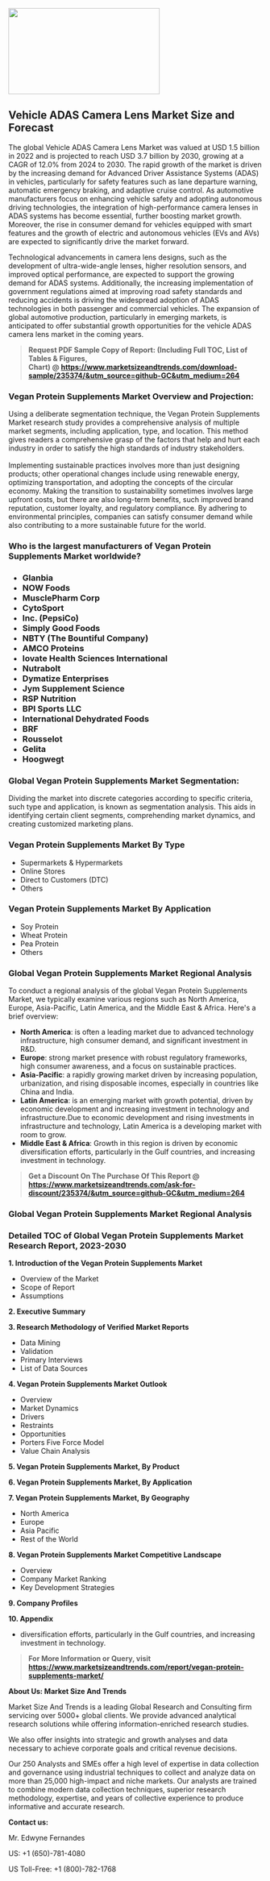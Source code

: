 <p><img class="alignnone size-medium wp-image-20088" src="https://ffe5etoiles.com/wp-content/uploads/2024/12/MST1-300x171.png" alt="" width="300" height="171" /></p><h2>Vehicle ADAS Camera Lens Market Size and Forecast</h2><p>The global Vehicle ADAS Camera Lens Market was valued at USD 1.5 billion in 2022 and is projected to reach USD 3.7 billion by 2030, growing at a CAGR of 12.0% from 2024 to 2030. The rapid growth of the market is driven by the increasing demand for Advanced Driver Assistance Systems (ADAS) in vehicles, particularly for safety features such as lane departure warning, automatic emergency braking, and adaptive cruise control. As automotive manufacturers focus on enhancing vehicle safety and adopting autonomous driving technologies, the integration of high-performance camera lenses in ADAS systems has become essential, further boosting market growth. Moreover, the rise in consumer demand for vehicles equipped with smart features and the growth of electric and autonomous vehicles (EVs and AVs) are expected to significantly drive the market forward.</p><p>Technological advancements in camera lens designs, such as the development of ultra-wide-angle lenses, higher resolution sensors, and improved optical performance, are expected to support the growing demand for ADAS systems. Additionally, the increasing implementation of government regulations aimed at improving road safety standards and reducing accidents is driving the widespread adoption of ADAS technologies in both passenger and commercial vehicles. The expansion of global automotive production, particularly in emerging markets, is anticipated to offer substantial growth opportunities for the vehicle ADAS camera lens market in the coming years.</p></p><blockquote id="" class=""><strong>Request PDF Sample Copy of Report: (Including Full TOC, List of Tables &amp; Figures, Chart)&nbsp;@&nbsp;<strong><a href="https://www.marketsizeandtrends.com/download-sample/235374/&utm_source=github-GC&utm_medium=264" target="_blank">https://www.marketsizeandtrends.com/download-sample/235374/&utm_source=github-GC&utm_medium=264</a></strong></strong></blockquote><h3 id="" class="">Vegan Protein Supplements Market&nbsp;Overview and Projection:</h3><p id="" class="">Using a deliberate segmentation technique, the Vegan Protein Supplements Market research study provides a comprehensive analysis of multiple market segments, including application, type, and location. This method gives readers a comprehensive grasp of the factors that help and hurt each industry in order to satisfy the high standards of industry stakeholders. <br /> <br />Implementing sustainable practices involves more than just designing products; other operational changes include using renewable energy, optimizing transportation, and adopting the concepts of the circular economy. Making the transition to sustainability sometimes involves large upfront costs, but there are also long-term benefits, such improved brand reputation, customer loyalty, and regulatory compliance. By adhering to environmental principles, companies can satisfy consumer demand while also contributing to a more sustainable future for the world.</p><h3 id="" class="">Who is the largest manufacturers of&nbsp;Vegan Protein Supplements Market worldwide?</h3><h3 class=""><p><ul><li>Glanbia </li><li> NOW Foods </li><li> MusclePharm Corp </li><li> CytoSport </li><li> Inc. (PepsiCo) </li><li> Simply Good Foods </li><li> NBTY (The Bountiful Company) </li><li> AMCO Proteins </li><li> Iovate Health Sciences International </li><li> Nutrabolt </li><li> Dymatize Enterprises </li><li> Jym Supplement Science </li><li> RSP Nutrition </li><li> BPI Sports LLC </li><li> International Dehydrated Foods </li><li> BRF </li><li> Rousselot </li><li> Gelita </li><li> Hoogwegt</li></ul></p></h3><h3 id="" class="">Global&nbsp;Vegan Protein Supplements Market Segmentation:</h3><p id="" class="">Dividing the market into discrete categories according to specific criteria, such type and application, is known as segmentation analysis. This aids in identifying certain client segments, comprehending market dynamics, and creating customized marketing plans.</p><h3 id="" class="">Vegan Protein Supplements Market&nbsp;By Type</h3><p><p><ul><li>Supermarkets & Hypermarkets</li><li> Online Stores</li><li> Direct to Customers (DTC)</li><li> Others</p></li></ul></p></p><h3 id="" class="">Vegan Protein Supplements Market&nbsp;By Application</h3><p class=""><p><ul><li>Soy Protein</li><li> Wheat Protein</li><li> Pea Protein</li><li> Others</li></ul></p></p><h3 id="" class="">Global Vegan Protein Supplements Market Regional Analysis</h3><p id="" class="">To conduct a regional analysis of the global Vegan Protein Supplements Market, we typically examine various regions such as North America, Europe, Asia-Pacific, Latin America, and the Middle East &amp; Africa. Here's a brief overview:</p><ul><li><strong>North America</strong>: is often a leading market due to advanced technology infrastructure, high consumer demand, and significant investment in R&amp;D.</li><li><strong>Europe</strong>: strong market presence with robust regulatory frameworks, high consumer awareness, and a focus on sustainable practices.</li><li><strong>Asia-Pacific</strong>: a rapidly growing market driven by increasing population, urbanization, and rising disposable incomes, especially in countries like China and India.</li><li><strong>Latin America</strong>: is an emerging market with growth potential, driven by economic development and increasing investment in technology and infrastructure.Due to economic development and rising investments in infrastructure and technology, Latin America is a developing market with room to grow.</li><li><strong>Middle East &amp; Africa</strong>: Growth in this region is driven by economic diversification efforts, particularly in the Gulf countries, and increasing investment in technology.</li></ul><blockquote id="" class=""><strong>Get a Discount On The Purchase Of This Report @ <strong><a href="https://www.marketsizeandtrends.com/ask-for-discount/235374/&utm_source=github-GC&utm_medium=264" target="_blank">https://www.marketsizeandtrends.com/ask-for-discount/235374/&utm_source=github-GC&utm_medium=264</a></strong></strong></blockquote><h3 id="" class="">Global Vegan Protein Supplements Market Regional Analysis</h3><h3 id="" class="">Detailed TOC of Global Vegan Protein Supplements Market Research Report, 2023-2030</h3><p id="" class=""><strong>1. Introduction of the Vegan Protein Supplements Market</strong></p><ul><li>Overview of the Market</li><li>Scope of Report</li><li>Assumptions</li></ul><p id="" class=""><strong>2. Executive Summary</strong></p><p id="" class=""><strong>3. Research Methodology of Verified Market Reports</strong></p><ul><li>Data Mining</li><li>Validation</li><li>Primary Interviews</li><li>List of Data Sources</li></ul><p id="" class=""><strong>4. Vegan Protein Supplements Market Outlook</strong></p><ul><li>Overview</li><li>Market Dynamics</li><li>Drivers</li><li>Restraints</li><li>Opportunities</li><li>Porters Five Force Model</li><li>Value Chain Analysis</li></ul><p id="" class=""><strong>5. Vegan Protein Supplements Market, By Product</strong></p><p id="" class=""><strong>6. Vegan Protein Supplements Market, By Application</strong></p><p id="" class=""><strong>7. Vegan Protein Supplements Market, By Geography</strong></p><ul><li>North America</li><li>Europe</li><li>Asia Pacific</li><li>Rest of the World</li></ul><p id="" class=""><strong>8. Vegan Protein Supplements Market Competitive Landscape</strong></p><ul><li>Overview</li><li>Company Market Ranking</li><li>Key Development Strategies</li></ul><p id="" class=""><strong>9. Company Profiles</strong></p><p id="" class=""><strong>10. Appendix</strong></p><ul><li>diversification efforts, particularly in the Gulf countries, and increasing investment in technology.</li></ul><blockquote id="" class=""><strong>For More Information or Query, visit <strong><strong><a href="https://www.marketsizeandtrends.com/report/vegan-protein-supplements-market/" target="_blank">https://www.marketsizeandtrends.com/report/vegan-protein-supplements-market/</a></strong></strong></strong></blockquote><p id="" class=""><strong>About Us: Market Size And Trends</strong></p><p id="" class="">Market Size And Trends is a leading Global Research and Consulting firm servicing over 5000+ global clients. We provide advanced analytical research solutions while offering information-enriched research studies.</p><p id="" class="">We also offer insights into strategic and growth analyses and data necessary to achieve corporate goals and critical revenue decisions.</p><p id="" class="">Our 250 Analysts and SMEs offer a high level of expertise in data collection and governance using industrial techniques to collect and analyze data on more than 25,000 high-impact and niche markets. Our analysts are trained to combine modern data collection techniques, superior research methodology, expertise, and years of collective experience to produce informative and accurate research.</p><p id="" class=""><strong>Contact us:</strong></p><p id="" class="">Mr. Edwyne Fernandes</p><p id="" class="">US: +1 (650)-781-4080</p><p id="" class="">US Toll-Free: +1 (800)-782-1768</p>
